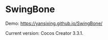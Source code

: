 # SwingBone

Demo: <a href="https://yansixing.github.io/SwingBone/">https://yansixing.github.io/SwingBone/</a>

Current version: Cocos Creator 3.3.1.
